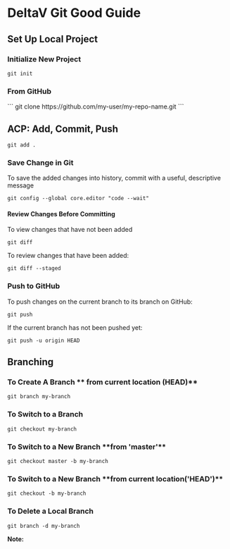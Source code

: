 <h1>DeltaV Git Good Guide</h1>

<h2>Set Up Local Project</h2>

<h3>Initialize New Project</h3>

```
git init
```
<h3>From GitHub</h3>
```
git clone https://github.com/my-user/my-repo-name.git
```
<h2>ACP:  Add, Commit, Push</h2>

```
git add . 
```
<h3>Save Change in Git</h3>
<p>To save the added changes into history, commit with a useful, descriptive message</p>

```
git config --global core.editor "code --wait"
```

<h4>Review Changes Before Committing</h4>
To view changes that have not been added 

```
git diff
```

To review changes that have been added:

```
git diff --staged
```

<h3>Push to GitHub</h3>

To push changes on the current branch to its branch on GitHub:

```
git push
```

If the current branch has not been pushed yet:

```
git push -u origin HEAD
```

<h2>Branching</h2>

<h3>To Create A Branch ** from current location (HEAD)**</h3>

```
git branch my-branch
```

<h3>To Switch to a Branch</h3>

```
git checkout my-branch
```

<h3>To Switch to a New Branch **from 'master'**</h3>

```
git checkout master -b my-branch
```

<h3>To Switch to a New Branch **from current location('HEAD')**</h3>

```
git checkout -b my-branch
```

<h3> To Delete a Local Branch</h3>

```
git branch -d my-branch
```

**Note:** 
